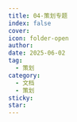 ```yaml
---
title: 04-策划专题
index: false
cover: 
icon: folder-open
author: 
date: 2025-06-02
tag:
  - 策划
category:
  - 文档
  - 策划
sticky: 
star: 
---
```


<Catalog />
